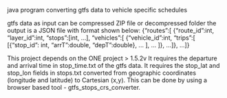 java program converting gtfs data to vehicle specific schedules

gtfs data as input can be compressed ZIP file or decompressed folder
the output is a JSON file with format shown below:
{“routes”:[
    {“route_id”:int, 
     “layer_id”:int,
     “stops”:[int, ...],
     “vehicles”:[
         {“vehicle_id”:int,
          “trips”:[
              [{“stop_id”: int, “arrT”:double, “depT”:double},
                ...
              ],
              ...
          ]},
     ...]},
 ...]}

This project depends on the ONE project > 1.5.2v
It requires the departure and arrival time in stop_time.txt of the gtfs data.
It requires the stop_lat and stop_lon fields in stops.txt converted from geographic coordinates (longitude and latitude) to Cartesian (x,y). This can be done by using a browser based tool - gtfs_stops_crs_converter. 
